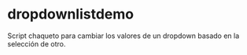 # dropdownlistdemo
Script chaqueto para cambiar los valores de un dropdown basado en la selección de otro.

